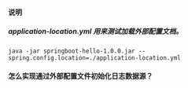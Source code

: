 
#### 说明

##### application-location.yml 用来测试加载外部配置文档。

```
java -jar springboot-hello-1.0.0.jar --spring.config.location=./application-location.yml
```

#### 怎么实现通过外部配置文件初始化日志数据源？